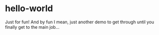 # hello-world
Just for fun!
And by fun I mean, just another demo to get through until you finally get to the main job...
